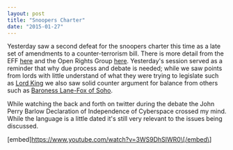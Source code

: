 ```yaml
---
layout: post
title: "Snoopers Charter"
date: "2015-01-27"
---
```


Yesterday saw a second defeat for the snoopers charter this time as a late set of amendments to a counter-terrorism bill. There is more detail from the EFF [here](https://www.eff.org/deeplinks/2015/01/britons-you-have-72-hours-stop-snoopers-charter) and the Open Rights Group [here](https://www.openrightsgroup.org/ourwork/reports/abuse-of-parliamentary-procedure). Yesterday's session served as a reminder that why due process and debate is needed; while we saw points from lords with little understand of what they were trying to legislate such as [Lord King](http://myparliament.info/Debates/Lords/2015-01-26/8238#contribution-332260) we also saw solid counter argument for balance from others such as [Baroness Lane-Fox of Soho](http://myparliament.info/Debates/Lords/2015-01-26/8238#contribution-333150).

While watching the back and forth on twitter during the debate the John Perry Barlow Declaration of Independence of Cyberspace crossed my mind. While the language is a little dated it's still very relevant to the issues being discussed.

\[embed\]https://www.youtube.com/watch?v=3WS9DhSIWR0\[/embed\]
